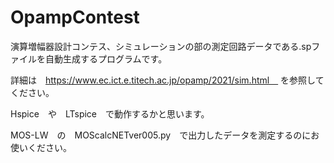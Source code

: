 # OpampContest
演算増幅器設計コンテス、シミュレーションの部の測定回路データである.spファイルを自動生成するプログラムです。

詳細は　https://www.ec.ict.e.titech.ac.jp/opamp/2021/sim.html　
を参照してください。

Hspice　や　LTspice　で動作するかと思います。　

MOS-LW　の　MOScalcNETver005.py　で出力したデータを測定するのにお使いください。

